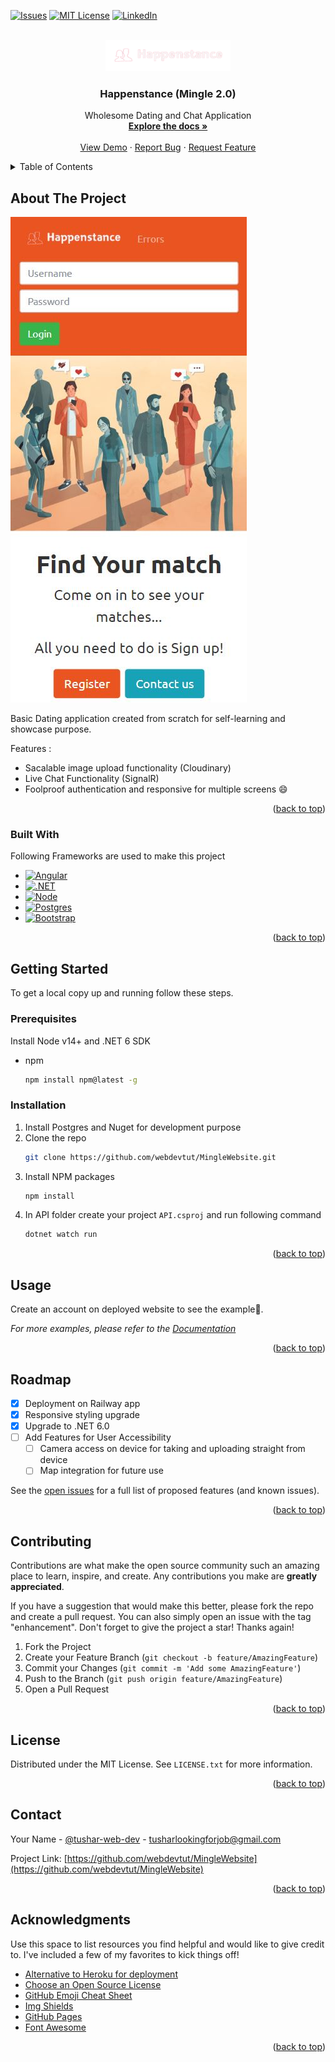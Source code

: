 <a name="readme-top"></a>

[![Issues][issues-shield]][issues-url]
[![MIT License][license-shield]][license-url]
[![LinkedIn][linkedin-shield]][linkedin-url]

<!-- PROJECT LOGO -->
<br />
<div align="center">
  <a href="https://github.com/webdevtut/MingleWebsite">
    <img src="client/src/assets/logo.png" alt="Logo" width="200" height="50">
  </a>

  <h3 align="center">Happenstance (Mingle 2.0)</h3>

  <p align="center">
    Wholesome Dating and Chat Application
    <br />
    <a href="https://github.com/webdevtut/MingleWebsite/blob/master/README.md"><strong>Explore the docs »</strong></a>
    <br />
    <br />
    <a href="https://happenstance.up.railway.app/">View Demo</a>
    ·
    <a href="https://github.com/webdevtut/MingleWebsite/issues">Report Bug</a>
    ·
    <a href="https://github.com/webdevtut/MingleWebsite/issues">Request Feature</a>
  </p>
</div>

<!-- TABLE OF CONTENTS -->
<details>
  <summary>Table of Contents</summary>
  <ol>
    <li>
      <a href="#about-the-project">About The Project</a>
      <ul>
        <li><a href="#built-with">Built With</a></li>
      </ul>
    </li>
    <li>
      <a href="#getting-started">Getting Started</a>
      <ul>
        <li><a href="#prerequisites">Prerequisites</a></li>
        <li><a href="#installation">Installation</a></li>
      </ul>
    </li>
    <li><a href="#usage">Usage</a></li>
    <li><a href="#roadmap">Roadmap</a></li>
    <li><a href="#contributing">Contributing</a></li>
    <li><a href="#license">License</a></li>
    <li><a href="#contact">Contact</a></li>
    <li><a href="#acknowledgments">Acknowledgments</a></li>
  </ol>
</details>

<!-- ABOUT THE PROJECT -->

## About The Project

[![Happenstance Screen Shot][product-screenshot]](https://happenstance.up.railway.app/)

Basic Dating application created from scratch for self-learning and showcase purpose.

Features :

- Sacalable image upload functionality (Cloudinary)
- Live Chat Functionality (SignalR)
- Foolproof authentication and responsive for multiple screens :smile:

<p align="right">(<a href="#readme-top">back to top</a>)</p>

### Built With

Following Frameworks are used to make this project

- [![Angular][Angular.io]][Angular-url]
- [![.NET][.NET.io]][.NET-url]
- [![Node][Node.io]][Node-url]
- [![Postgres][Postgres.io]][Postgres-url]
- [![Bootstrap][Bootstrap.com]][Bootstrap-url]

<p align="right">(<a href="#readme-top">back to top</a>)</p>

<!-- GETTING STARTED -->

## Getting Started

To get a local copy up and running follow these steps.

### Prerequisites

Install Node v14+ and .NET 6 SDK

- npm
  ```sh
  npm install npm@latest -g
  ```

### Installation

1. Install Postgres and Nuget for development purpose
2. Clone the repo
   ```sh
   git clone https://github.com/webdevtut/MingleWebsite.git
   ```
3. Install NPM packages
   ```sh
   npm install
   ```
4. In API folder create your project `API.csproj` and run following command
   ```sh
   dotnet watch run
   ```

<p align="right">(<a href="#readme-top">back to top</a>)</p>

<!-- USAGE EXAMPLES -->

## Usage

Create an account on deployed website to see the example🤗.

_For more examples, please refer to the [Documentation](https://happenstance.up.railway.app/)_

<p align="right">(<a href="#readme-top">back to top</a>)</p>

<!-- ROADMAP -->

## Roadmap

- [x] Deployment on Railway app
- [x] Responsive styling upgrade
- [x] Upgrade to .NET 6.0
- [ ] Add Features for User Accessibility
  - [ ] Camera access on device for taking and uploading straight from device
  - [ ] Map integration for future use

See the [open issues](https://github.com/webdevtut/MingleWebsite/issues) for a full list of proposed features (and known issues).

<p align="right">(<a href="#readme-top">back to top</a>)</p>

<!-- CONTRIBUTING -->

## Contributing

Contributions are what make the open source community such an amazing place to learn, inspire, and create. Any contributions you make are **greatly appreciated**.

If you have a suggestion that would make this better, please fork the repo and create a pull request. You can also simply open an issue with the tag "enhancement".
Don't forget to give the project a star! Thanks again!

1. Fork the Project
2. Create your Feature Branch (`git checkout -b feature/AmazingFeature`)
3. Commit your Changes (`git commit -m 'Add some AmazingFeature'`)
4. Push to the Branch (`git push origin feature/AmazingFeature`)
5. Open a Pull Request

<p align="right">(<a href="#readme-top">back to top</a>)</p>

<!-- LICENSE -->

## License

Distributed under the MIT License. See `LICENSE.txt` for more information.

<p align="right">(<a href="#readme-top">back to top</a>)</p>

<!-- CONTACT -->

## Contact

Your Name - [@tushar-web-dev](https://linkedin.com/in/tushar-web-dev/) - tusharlookingforjob@gmail.com

Project Link: [https://github.com/webdevtut/MingleWebsite](https://github.com/webdevtut/MingleWebsite)

<p align="right">(<a href="#readme-top">back to top</a>)</p>

<!-- ACKNOWLEDGMENTS -->

## Acknowledgments

Use this space to list resources you find helpful and would like to give credit to. I've included a few of my favorites to kick things off!

- [Alternative to Heroku for deployment](https://railway.app/)
- [Choose an Open Source License](https://choosealicense.com)
- [GitHub Emoji Cheat Sheet](https://www.webpagefx.com/tools/emoji-cheat-sheet)
- [Img Shields](https://shields.io)
- [GitHub Pages](https://pages.github.com)
- [Font Awesome](https://fontawesome.com)

<p align="right">(<a href="#readme-top">back to top</a>)</p>

<!-- MARKDOWN LINKS & IMAGES -->

[issues-shield]: https://img.shields.io/github/issues/othneildrew/Best-README-Template.svg?style=for-the-badge
[issues-url]: https://github.com/webdevtut/MingleWebsite/issues
[license-shield]: https://img.shields.io/github/license/othneildrew/Best-README-Template.svg?style=for-the-badge
[license-url]: https://github.com/webdevtut/MingleWebsite/blob/master/LICENSE.txt
[linkedin-shield]: https://img.shields.io/badge/-LinkedIn-black.svg?style=for-the-badge&logo=linkedin&colorB=555
[linkedin-url]: https://linkedin.com/in/tushar-web-dev/
[product-screenshot]: images/screenshot.png
[Angular.io]: https://img.shields.io/badge/Angular-DD0031?style=for-the-badge&logo=angular&logoColor=white
[Angular-url]: https://angular.io/
[Postgres.io]: https://img.shields.io/badge/Postgres-12-green
[Postgres-url]: https://www.postgresql.org/
[Node.io]: https://img.shields.io/badge/node-12-brightgreen
[Node-url]: https://nodejs.org/
[.NET.io]: https://img.shields.io/badge/.NET-6-blue
[.NET-url]: https://dotnet.microsoft.com/
[Bootstrap.com]: https://img.shields.io/badge/Bootstrap-563D7C?style=for-the-badge&logo=bootstrap&logoColor=white
[Bootstrap-url]: https://getbootstrap.com